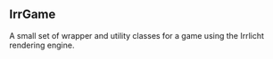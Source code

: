 ## IrrGame
A small set of wrapper and utility classes for a game using the Irrlicht rendering engine.
